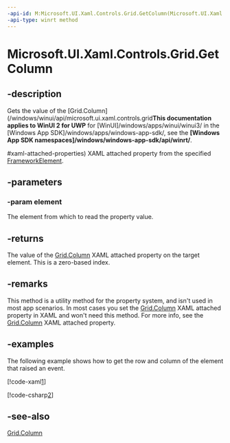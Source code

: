 ```yaml
---
-api-id: M:Microsoft.UI.Xaml.Controls.Grid.GetColumn(Microsoft.UI.Xaml.FrameworkElement)
-api-type: winrt method
---
```


<!-- Method syntax
public int GetColumn(Windows.UI.Xaml.FrameworkElement element)
-->

# Microsoft.UI.Xaml.Controls.Grid.GetColumn

## -description
Gets the value of the [Grid.Column](/windows/winui/api/microsoft.ui.xaml.controls.grid**This documentation applies to WinUI 2 for UWP** for [WinUI]/windows/apps/winui/winui3/ in the [Windows App SDK]/windows/apps/windows-app-sdk/, see the **[Windows App SDK namespaces]/windows/windows-app-sdk/api/winrt/**.

#xaml-attached-properties) XAML attached property from the specified [FrameworkElement](../microsoft.ui.xaml/frameworkelement.md).

## -parameters
### -param element
The element from which to read the property value.

## -returns
The value of the [Grid.Column](/windows/winui/api/microsoft.ui.xaml.controls.grid#xaml-attached-properties) XAML attached property on the target element. This is a zero-based index.

## -remarks
This method is a utility method for the property system, and isn't used in most app scenarios. In most cases you set the [Grid.Column](/windows/winui/api/microsoft.ui.xaml.controls.grid#xaml-attached-properties) XAML attached property in XAML and won't need this method. For more info, see the [Grid.Column](/windows/winui/api/microsoft.ui.xaml.controls.grid#xaml-attached-properties) XAML attached property.

## -examples
The following example shows how to get the row and column of the element that raised an event.


<!--   <p xml:space="preserve">
            <TRANSLATE_MANUALLY>
              <externalLink xmlns="http://ddue.schemas.microsoft.com/authoring/2003/5">
                <linkText>Run this sample</linkText>
                <linkUri>http://go.microsoft.com/fwlink/p/?linkid=139798&amp;sref=GridGetSet</linkUri>
              </externalLink>
            </TRANSLATE_MANUALLY>
          </p>
 -->



[!code-xaml[1](../microsoft.ui.xaml.controls.primitives/code/GridGetSet/csharp/Page.xaml#Snippet1)]

[!code-csharp[2](../microsoft.ui.xaml.controls.primitives/code/GridGetSet/csharp/Page.xaml.cs#Snippet2)]
<!--     <desc><p xml:space="preserve">The preceding example produces output that is similar to the following illustration.</p>
      <TRANSLATE_MANUALLY>
        <mediaLink xmlns="http://ddue.schemas.microsoft.com/authoring/2003/5">
          <image p8:href="25325562-3a82-4c66-97e9-3a7330b6a835" xmlns:p8="http://www.w3.org/1999/xlink"/>
        </mediaLink>
      </TRANSLATE_MANUALLY></desc>
 -->

## -see-also
[Grid.Column](/windows/winui/api/microsoft.ui.xaml.controls.grid#xaml-attached-properties)
